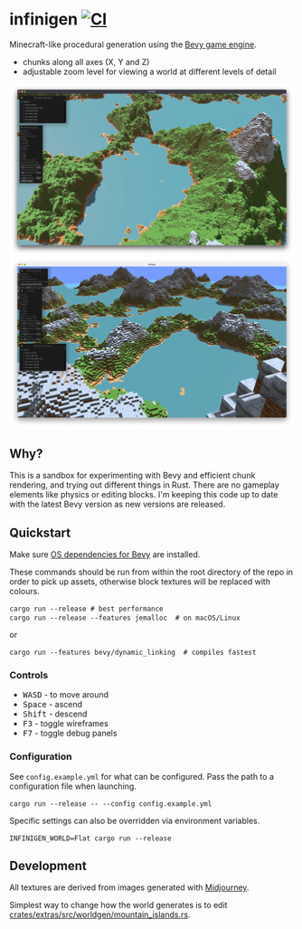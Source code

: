 # infinigen [![CI](https://github.com/jameshiew/infinigen/actions/workflows/ci.yml/badge.svg)](https://github.com/jameshiew/infinigen/actions/workflows/ci.yml)

Minecraft-like procedural generation using the [Bevy game engine](https://bevyengine.org/).

- chunks along all axes (X, Y and Z)
- adjustable zoom level for viewing a world at different levels of detail

![Main screenshot](screenshots/main.webp "Screenshot")
![Zoomed out screenshot](screenshots/zoomed_out.webp "Zoomed out")

## Why?

This is a sandbox for experimenting with Bevy and efficient chunk rendering, and trying out different things in Rust. There are no gameplay elements like physics or editing blocks. I'm keeping this code up to date with the latest Bevy version as new versions are released.

## Quickstart

Make sure [OS dependencies for Bevy](https://bevyengine.org/learn/quick-start/getting-started/setup/#installing-os-dependencies) are installed.

These commands should be run from within the root directory of the repo in order to pick up assets, otherwise block textures will be replaced with colours.

```shell
cargo run --release # best performance
cargo run --release --features jemalloc  # on macOS/Linux
```

or

```shell
cargo run --features bevy/dynamic_linking  # compiles fastest
```

### Controls

- <kbd>W</kbd><kbd>A</kbd><kbd>S</kbd><kbd>D</kbd> - to move around
- <kbd>Space</kbd> - ascend
- <kbd>Shift</kbd> - descend
- <kbd>F3</kbd> - toggle wireframes
- <kbd>F7</kbd> - toggle debug panels

### Configuration

See `config.example.yml` for what can be configured. Pass the path to a configuration file when launching.

```shell
cargo run --release -- --config config.example.yml
```

Specific settings can also be overridden via environment variables.

```shell
INFINIGEN_WORLD=Flat cargo run --release
```

## Development

All textures are derived from images generated with [Midjourney](https://midjourney.com).

Simplest way to change how the world generates is to edit [crates/extras/src/worldgen/mountain_islands.rs](crates/extras/src/worldgen/mountain_islands.rs).

